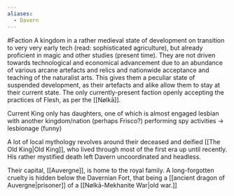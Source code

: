 ```yaml
---
aliases:
  - Davern
---
```

#Faction 
A kingdom in a rather medieval state of development on transition to very very early tech (read: sophisticated agriculture), but already proficient in magic and other studies (present time). 
They are not driven towards technological and economical advancement due to an abundance of various arcane artefacts and relics and nationwide acceptance and teaching of the naturalist arts. 
This gives them a peculiar state of suspended development, as their artefacts and alike allow them to stay at their current state.
The only currently-present faction openly accepting the practices of Flesh, as per the [[Nølkā]]. 

Current King only has daughters, one of which is almost engaged lesbian with another kingdom/nation (perhaps Frisco?) performing spy activities -> lesbionage (funny)

A lot of local mythology revolves around their deceased and deified [[The Old King|Old King]], who lived through most of the first era up until recently. His rather mystified death left Davern uncoordinated and headless. 

Their capital, [[Auvergne]], is home to the royal family. 
A long-forgotten cruelty is hidden below the Davernian Fort, that being a [[ancient dragon of Auvergne|prisoner]] of a [[Nølkā-Mekhanite War|old war.]]